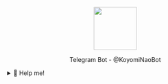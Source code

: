 <p align="center">
  <img width="100" src="https://i.ibb.co/hsppngr/koyomi.jpg"/>
</p>
<p align="center">
Telegram Bot - @KoyomiNaoBot<br/>
<p>
  <details>
<summary>🥟 Help me!</summary>
 
 # Installation
 ## Ubuntu/Debian
 ```bash
 > sudo apt-get install git python3 pip-python3
 > git clone https://github.com/Eilaluth/Koyomi
 > cd Koyomi
 > cd src
 > pip3 install -r requirements.txt
 > python3 main.py
 ```
 ## Windows (Chocolatey)
 ```bash
 > choco install python git
 > git clone https://github.com/Eilaluth/Koyomi
 > cd Koyomi
 > cd src
 > pip install -r requirements.txt
 > python main.py
 ```
</details>

